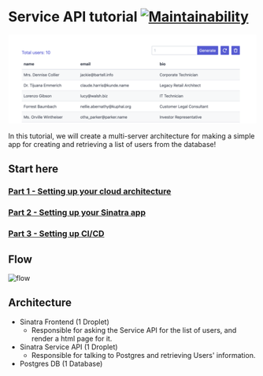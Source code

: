 # Service API tutorial [![Maintainability](https://api.codeclimate.com/v1/badges/ebbeabc3903af95477b7/maintainability)](https://codeclimate.com/github/xumr0x/service-api-example/maintainability)

![web](docs/images/frontend.png)

In this tutorial, we will create a multi-server architecture for making a simple app for creating and retrieving a list of users from the database!

## Start here

### [Part 1 - Setting up your cloud architecture](docs/cloud.md)

### [Part 2 - Setting up your Sinatra app](docs/sinatra.md)

### [Part 3 - Setting up CI/CD](docs/cicd.md)

## Flow

![flow](https://static.swimlanes.io/e86bed77d0258067e318c30e9f2c52fa.png)

## Architecture

- Sinatra Frontend (1 Droplet)
  - Responsible for asking the Service API for the list of users, and render a html page for it.
- Sinatra Service API (1 Droplet)
  - Responsible for talking to Postgres and retrieving Users' information.
- Postgres DB (1 Database)
